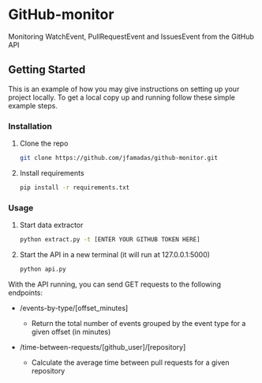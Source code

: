 # GitHub-monitor
Monitoring WatchEvent, PullRequestEvent and IssuesEvent from the GitHub API

## Getting Started

This is an example of how you may give instructions on setting up your project locally.
To get a local copy up and running follow these simple example steps.

### Installation

1. Clone the repo
   ```sh
   git clone https://github.com/jfamadas/github-monitor.git
   ```
2. Install requirements
   ```sh
   pip install -r requirements.txt 
   ```


### Usage

1. Start data extractor
   ```sh
   python extract.py -t [ENTER YOUR GITHUB TOKEN HERE]
   ```
2. Start the API in a new terminal (it will run at 127.0.0.1:5000)
   ```sh
   python api.py
   ```
   
With the API running, you can send GET requests to the following endpoints:

- /events-by-type/[offset_minutes]
  - Return the total number of events grouped by the event type for a given offset (in minutes)


- /time-between-requests/[github_user]/[repository]
  - Calculate the average time between pull requests for a given repository
